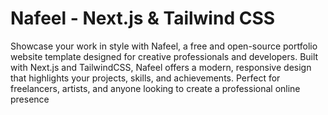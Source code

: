 

# Nafeel - Next.js & Tailwind CSS

Showcase your work in style with Nafeel, a free and open-source portfolio website template designed for creative professionals and developers. Built with Next.js and TailwindCSS, Nafeel offers a modern, responsive design that highlights your projects, skills, and achievements. Perfect for freelancers, artists, and anyone looking to create a professional online presence